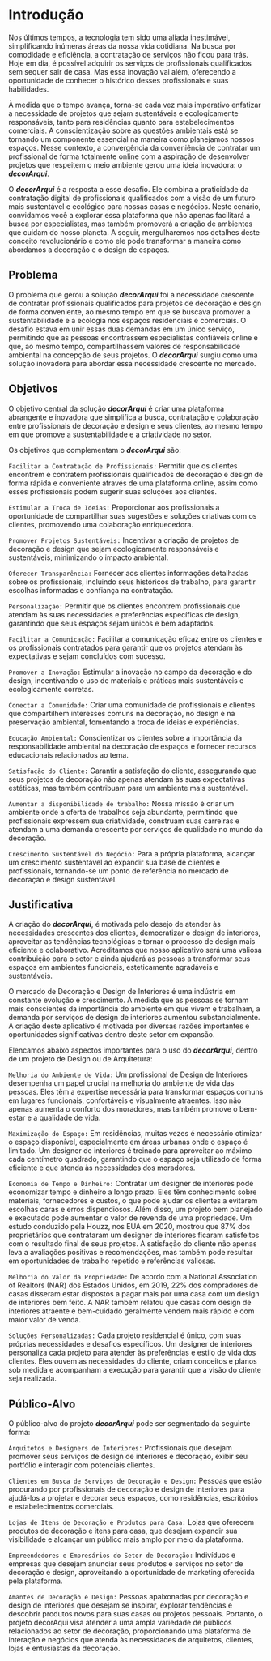 # Introdução

Nos últimos tempos, a tecnologia tem sido uma aliada inestimável, simplificando inúmeras áreas da nossa vida cotidiana. Na busca por comodidade e eficiência, a contratação de serviços não ficou para trás. Hoje em dia, é possível adquirir os serviços de profissionais qualificados sem sequer sair de casa. Mas essa inovação vai além, oferecendo a oportunidade de conhecer o histórico desses profissionais e suas habilidades. 

 À medida que o tempo avança, torna-se cada vez mais imperativo enfatizar a necessidade de projetos que sejam sustentáveis e ecologicamente responsáveis, tanto para residências quanto para estabelecimentos comerciais. A conscientização sobre as questões ambientais está se tornando um componente essencial na maneira como planejamos nossos espaços. Nesse contexto, a convergência da conveniência de contratar um profissional de forma totalmente online com a aspiração de desenvolver projetos que respeitem o meio ambiente gerou uma ideia inovadora: o ***decorArqui***. 

 O ***decorArqui*** é a resposta a esse desafio. Ele combina a praticidade da contratação digital de profissionais qualificados com a visão de um futuro mais sustentável e ecológico para nossas casas e negócios. Neste cenário, convidamos você a explorar essa plataforma que não apenas facilitará a busca por especialistas, mas também promoverá a criação de ambientes que cuidam do nosso planeta. A seguir, mergulharemos nos detalhes deste conceito revolucionário e como ele pode transformar a maneira como abordamos a decoração e o design de espaços. 

## Problema

 O problema que gerou a solução ***decorArqui*** foi a necessidade crescente de contratar profissionais qualificados para projetos de decoração e design de forma conveniente, ao mesmo tempo em que se buscava promover a sustentabilidade e a ecologia nos espaços residenciais e comerciais. O desafio estava em unir essas duas demandas em um único serviço, permitindo que as pessoas encontrassem especialistas confiáveis online e que, ao mesmo tempo, compartilhassem valores de responsabilidade ambiental na concepção de seus projetos. O ***decorArqui*** surgiu como uma solução inovadora para abordar essa necessidade crescente no mercado.


## Objetivos


O objetivo central da solução ***decorArqui*** é criar uma plataforma abrangente e inovadora que simplifica a busca, contratação e colaboração entre profissionais de decoração e design e seus clientes, ao mesmo tempo em que promove a sustentabilidade e a criatividade no setor. 

Os objetivos que complementam o ***decorArqui*** são:

`Facilitar a Contratação de Profissionais:` Permitir que os clientes encontrem e contratem profissionais qualificados de decoração e design de forma rápida e conveniente através de uma plataforma online, assim como esses profissionais podem sugerir suas soluções aos clientes.

`Estimular a Troca de Ideias:` Proporcionar aos profissionais a oportunidade de compartilhar suas sugestões e soluções criativas com os clientes, promovendo uma colaboração enriquecedora.

`Promover Projetos Sustentáveis:` Incentivar a criação de projetos de decoração e design que sejam ecologicamente responsáveis e sustentáveis, minimizando o impacto ambiental.

`Oferecer Transparência:` Fornecer aos clientes informações detalhadas sobre os profissionais, incluindo seus históricos de trabalho, para garantir escolhas informadas e confiança na contratação.

`Personalização:` Permitir que os clientes encontrem profissionais que atendam às suas necessidades e preferências específicas de design, garantindo que seus espaços sejam únicos e bem adaptados.

`Facilitar a Comunicação:` Facilitar a comunicação eficaz entre os clientes e os profissionais contratados para garantir que os projetos atendam às expectativas e sejam concluídos com sucesso.

`Promover a Inovação:` Estimular a inovação no campo da decoração e do design, incentivando o uso de materiais e práticas mais sustentáveis e ecologicamente corretas.

`Conectar a Comunidade:` Criar uma comunidade de profissionais e clientes que compartilhem interesses comuns na decoração, no design e na preservação ambiental, fomentando a troca de ideias e experiências.

`Educação Ambiental:` Conscientizar os clientes sobre a importância da responsabilidade ambiental na decoração de espaços e fornecer recursos educacionais relacionados ao tema.

`Satisfação do Cliente:` Garantir a satisfação do cliente, assegurando que seus projetos de decoração não apenas atendam às suas expectativas estéticas, mas também contribuam para um ambiente mais sustentável.

`Aumentar a disponibilidade de trabalho:` Nossa missão é criar um ambiente onde a oferta de trabalhos seja abundante, permitindo que profissionais expressem sua criatividade, construam suas carreiras e atendam a uma demanda crescente por serviços de qualidade no mundo da decoração. 

`Crescimento Sustentável do Negócio:` Para a própria plataforma, alcançar um crescimento sustentável ao expandir sua base de clientes e profissionais, tornando-se um ponto de referência no mercado de decoração e design sustentável.


## Justificativa

A criação do ***decorArqui***, é motivada pelo desejo de atender às necessidades crescentes dos clientes, democratizar o design de interiores, aproveitar as tendências tecnológicas e tornar o processo de design mais eficiente e colaborativo. Acreditamos que nosso aplicativo será uma valiosa contribuição para o setor e ainda ajudará as pessoas a transformar seus espaços em ambientes funcionais, esteticamente agradáveis e sustentáveis.   

O mercado de Decoração e Design de Interiores é uma indústria em constante evolução e crescimento. À medida que as pessoas se tornam mais conscientes da importância do ambiente em que vivem e trabalham, a demanda por serviços de design de interiores aumentou substancialmente. A criação deste aplicativo é motivada por diversas razões importantes e oportunidades significativas dentro deste setor em expansão.    

Elencamos abaixo aspectos importantes para o uso do ***decorArqui***, dentro de um projeto de Design ou de Arquitetura:   

`Melhoria do Ambiente de Vida:` 
Um profissional de Design de Interiores desempenha um papel crucial na melhoria do ambiente de vida das pessoas. Eles têm a expertise necessária para transformar espaços comuns em lugares funcionais, confortáveis e visualmente atraentes. Isso não apenas aumenta o conforto dos moradores, mas também promove o bem-estar e a qualidade de vida.   

`Maximização do Espaço:` 
Em residências, muitas vezes é necessário otimizar o espaço disponível, especialmente em áreas urbanas onde o espaço é limitado. Um designer de interiores é treinado para aproveitar ao máximo cada centímetro quadrado, garantindo que o espaço seja utilizado de forma eficiente e que atenda às necessidades dos moradores. 
  
`Economia de Tempo e Dinheiro:` 
Contratar um designer de interiores pode economizar tempo e dinheiro a longo prazo. Eles têm conhecimento sobre materiais, fornecedores e custos, o que pode ajudar os clientes a evitarem escolhas caras e erros dispendiosos. Além disso, um projeto bem planejado e executado pode aumentar o valor de revenda de uma propriedade. Um estudo conduzido pela Houzz, nos EUA em 2020, mostrou que 87% dos proprietários que contrataram um designer de interiores ficaram satisfeitos com o resultado final de seus projetos. A satisfação do cliente não apenas leva a avaliações positivas e recomendações, mas também pode resultar em oportunidades de trabalho repetido e referências valiosas.   

`Melhoria do Valor da Propriedade:`
De acordo com a National Association of Realtors (NAR) dos Estados Unidos, em 2019, 22% dos compradores de casas disseram estar dispostos a pagar mais por uma casa com um design de interiores bem feito. A NAR também relatou que casas com design de interiores atraente e bem-cuidado geralmente vendem mais rápido e com maior valor de venda.   

`Soluções Personalizadas:` 
Cada projeto residencial é único, com suas próprias necessidades e desafios específicos. Um designer de interiores personaliza cada projeto para atender às preferências e estilo de vida dos clientes. Eles ouvem as necessidades do cliente, criam conceitos e planos sob medida e acompanham a execução para garantir que a visão do cliente seja realizada. 



## Público-Alvo

O público-alvo do projeto ***decorArqui*** pode ser segmentado da seguinte forma:

`Arquitetos e Designers de Interiores:`
Profissionais que desejam promover seus serviços de design de interiores e decoração, exibir seu portfólio e interagir com potenciais clientes.

`Clientes em Busca de Serviços de Decoração e Design:`
Pessoas que estão procurando por profissionais de decoração e design de interiores para ajudá-los a projetar e decorar seus espaços, como residências, escritórios e estabelecimentos comerciais.

`Lojas de Itens de Decoração e Produtos para Casa:`
Lojas que oferecem produtos de decoração e itens para casa, que desejam expandir sua visibilidade e alcançar um público mais amplo por meio da plataforma.

`Empreendedores e Empresários do Setor de Decoração:`
Indivíduos e empresas que desejam anunciar seus produtos e serviços no setor de decoração e design, aproveitando a oportunidade de marketing oferecida pela plataforma.

`Amantes de Decoração e Design:`
Pessoas apaixonadas por decoração e design de interiores que desejam se inspirar, explorar tendências e descobrir produtos novos para suas casas ou projetos pessoais.
Portanto, o projeto decorAqui visa atender a uma ampla variedade de públicos relacionados ao setor de decoração, proporcionando uma plataforma de interação e negócios que atenda às necessidades de arquitetos, clientes, lojas e entusiastas da decoração.
